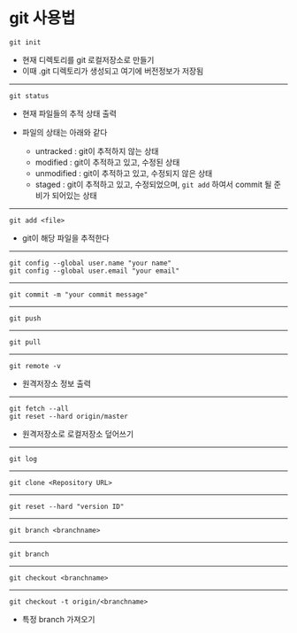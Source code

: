 # git 사용법

`git init`   
- 현재 디렉토리를 git 로컬저장소로 만들기
- 이때 .git 디렉토리가 생성되고 여기에 버전정보가 저장됨   
_ _ _
`git status`   
- 현재 파일들의 추적 상태 출력      

- 파일의 상태는 아래와 같다   
  - untracked : git이 추적하지 않는 상태
  - modified : git이 추적하고 있고, 수정된 상태
  - unmodified : git이 추적하고 있고, 수정되지 않은 상태
  - staged : git이 추적하고 있고, 수정되었으며, `git add` 하여서 commit 될 준비가 되어있는 상태   
_ _ _
`git add <file>`   
- git이 해당 파일을 추적한다
_ _ _
`git config --global user.name "your name"`   
`git config --global user.email "your email"`
_ _ _
`git commit -m "your commit message"`
_ _ _
`git push`
_ _ _
`git pull`
_ _ _
`git remote -v`
- 원격저장소 정보 출력   
_ _ _
`git fetch --all`   
`git reset --hard origin/master`   
- 원격저장소로 로컬저장소 덮어쓰기   

_ _ _
`git log`

_ _ _ 
`git clone <Repository URL>`

_ _ _
`git reset --hard "version ID"`
_ _ _

`git branch <branchname>`
_ _ _
`git branch`
_ _ _
`git checkout <branchname>`
_ _ _
`git checkout -t origin/<branchname>`
- 특정 branch 가져오기
